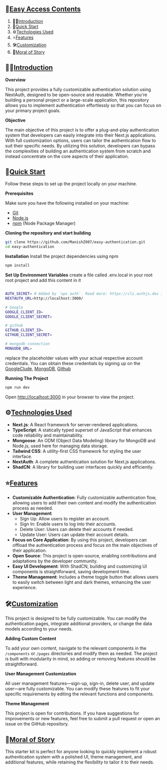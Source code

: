 ## 🧾<a href="easy-access-contents">Easy Access Contents</a>

1. 🙋‍♂️[Introduction](#introduction)
2. 🤩[Quick Start](#quick-start)
3. ⚙️[Techologies Used](#techologies-used)
4. ⭐[Features](#features)
5. 🛠️[Customization](#customization)
6. 🎊[Moral of Story](#moral-of-story)

## 🙋‍♂️<a href="introduction">Introduction</a>

**Overview**

This project provides a fully customizable authentication solution using NextAuth, designed to be open-source and reusable. Whether you're building a personal project or a large-scale application, this repository allows you to implement authentication effortlessly so that you can focus on your primary project goals.

**Objective**

The main objective of this project is to offer a plug-and-play authentication system that developers can easily integrate into their Next.js applications. With full customization options, users can tailor the authentication flow to suit their specific needs. By utilizing this solution, developers can bypass the complexities of building an authentication system from scratch and instead concentrate on the core aspects of their application.


## 🤩<a href="quick-start">Quick Start</a>

Follow these steps to set up the project locally on your machine.

**Prerequisites**

Make sure you have the following installed on your machine:

- [Git](https://git-scm.com/)
- [Node.js](https://nodejs.org/en)
- [npm](https://www.npmjs.com/) (Node Package Manager)

**Cloning the repository and start building**

```bash
git clone https://github.com/ManishZ007/easy-authentication.git
cd easy-authentication
```

**Installation**
Install the project dependencies using npm

```bash
npm install
```

**Set Up Environment Variables**
create a file called .env.local in your root root project and add this content in it

```bash

AUTH_SECRET= # Added by `npx auth`. Read more: https://cli.authjs.dev it will automatically generate this secret key
NEXTAUTH_URL=http://localhost:3000/

# Google
GOOGLE_CLIENT_ID=
GOOGLE_CLIENT_SECRET=

# github
GITHUB_CLIENT_ID=
GITHUB_CLIENT_SECRET=

# mongodb connection
MONGODB_URL=

```

replace the placeholder values with your actual respective account credentials. You can obtain these credentials by signing up on the [GoogleClude](https://console.cloud.google.com/welcome), [MongoDB](https://www.mongodb.com/), [Github](https://github.com)

**Running The Project**

```bash
npm run dev
```
Open [http://localhost:3000](http://localhost:3000) in your browser to view the project.

## ⚙️<a href="techologies-used">Technologies Used</a>

- **Next.js**: A React framework for server-rendered applications.
- **TypeScript**: A statically typed superset of JavaScript that enhances code reliability and maintainability.
- **Mongoose**: An ODM (Object Data Modeling) library for MongoDB and Node.js, used here for managing data storage.
- **Tailwind CSS**: A utility-first CSS framework for styling the user interface.
- **NextAuth**: A complete authentication solution for Next.js applications.
- **ShadCN**: A library for building user interfaces quickly and efficiently.

## ⭐<a href="features">Features</a>
- **Customizable Authentication**: Fully customizable authentication flow, allowing users to add their own content and modify the authentication process as needed.
- **User Management**
   - Sign Up: Allow users to register an account.
   - Sign In: Enable users to log into their accounts.
   - Delete User: Users can delete their accounts if needed.
   - Update User: Users can update their account details.
- **Focus on Core Application**: By using this project, developers can offload the authentication process and focus on the main objectives of their application.
- **Open Source**: This project is open-source, enabling contributions and adaptations by the developer community.
- **Easy UI Development**: With ShadCN, building and customizing UI components is straightforward, saving development time.
- **Theme Management**: Includes a theme toggle button that allows users to easily switch between light and dark themes, enhancing the user experience.


## 🛠️<a href="customization">Customization</a>

This project is designed to be fully customizable. You can modify the authentication pages, integrate additional providers, or change the data models according to your needs.

**Adding Custom Content**

To add your own content, navigate to the relevant components in the ```/components``` or ```/pages``` directories and modify them as needed. The project is built with modularity in mind, so adding or removing features should be straightforward.

**User Management Customization**

All user management features—sign-up, sign-in, delete user, and update user—are fully customizable. You can modify these features to fit your specific requirements by editing the relevant functions and components.

**Theme Management**

This project is open for contributions. If you have suggestions for improvements or new features, feel free to submit a pull request or open an issue on the GitHub repository.


## 🎊<a href="moral-of-story">Moral of Story</a>

This starter kit is perfect for anyone looking to quickly implement a robust authentication system with a polished UI, theme management, and additional features, while retaining the flexibility to tailor it to their needs.








